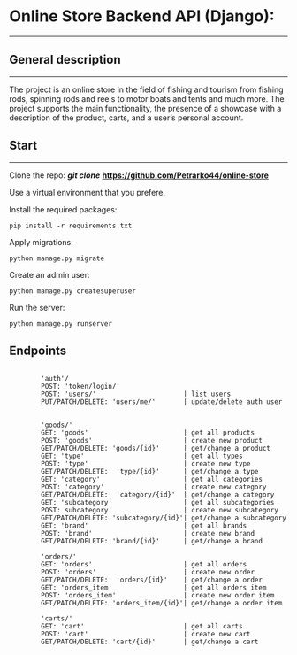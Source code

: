 # Online Store Backend API (Django): 
___
## General description
___
The project is an online store in the field of fishing and tourism from fishing rods, spinning rods and reels to motor boats and tents and much more. The project supports the main functionality, the presence of a showcase with a description of the product, carts, and a user’s personal account.
## Start
___
Clone the repo: ***git clone*** **https://github.com/Petrarko44/online-store**

Use a virtual environment that you prefere.

Install the required packages:
```shell
pip install -r requirements.txt
```
Apply migrations:
```shell
python manage.py migrate
```
Create an admin user:
```shell
python manage.py createsuperuser
```
Run the server:
```shell
python manage.py runserver
```
## Endpoints ##

```http request

        'auth'/
        POST: 'token/login/'        
        POST: 'users/'                      | list users
        PUT/PATCH/DELETE: 'users/me/'       | update/delete auth user
        

        'goods/' 
        GET: 'goods'                        | get all products
        POST: 'goods'                       | create new product
        GET/PATCH/DELETE: 'goods/{id}'      | get/change a product
        GET: 'type'                         | get all types
        POST: 'type'                        | create new type
        GET/PATCH/DELETE:  'type/{id}'      | get/change a type
        GET: 'category'                     | get all categories
        POST: 'category'                    | create new category
        GET/PATCH/DELETE:  'category/{id}'  | get/change a category
        GET: 'subcategory'                  | get all subcategories
        POST: subcategory'                  | create new subcategory
        GET/PATCH/DELETE: 'subcategory/{id}'| get/change a subcategory
        GET: 'brand'                        | get all brands
        POST: 'brand'                       | create new brand
        GET/PATCH/DELETE: 'brand/{id}'      | get/change a brand

        'orders/'
        GET: 'orders'                       | get all orders
        POST: 'orders'                      | create new order
        GET/PATCH/DELETE:  'orders/{id}'    | get/change a order
        GET: 'orders_item'                  | get all orders item
        POST: 'orders_item'                 | create new order item
        GET/PATCH/DELETE: 'orders_item/{id}'| get/change a order item

        'carts/'
        GET: 'cart'                         | get all carts
        POST: 'cart'                        | create new cart
        GET/PATCH/DELETE: 'cart/{id}'       | get/change a cart
        
        